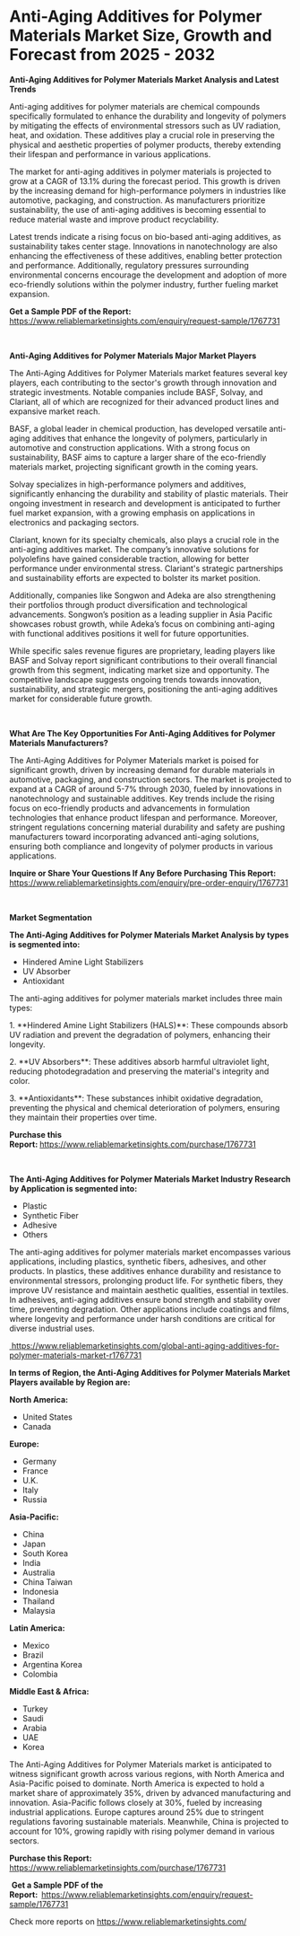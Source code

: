 <p><h1>Anti-Aging Additives for Polymer Materials Market Size, Growth and Forecast from 2025 - 2032</h1></p><p><strong>Anti-Aging Additives for Polymer Materials Market Analysis and Latest Trends</strong></p>
<p><p>Anti-aging additives for polymer materials are chemical compounds specifically formulated to enhance the durability and longevity of polymers by mitigating the effects of environmental stressors such as UV radiation, heat, and oxidation. These additives play a crucial role in preserving the physical and aesthetic properties of polymer products, thereby extending their lifespan and performance in various applications.</p><p>The market for anti-aging additives in polymer materials is projected to grow at a CAGR of 13.1% during the forecast period. This growth is driven by the increasing demand for high-performance polymers in industries like automotive, packaging, and construction. As manufacturers prioritize sustainability, the use of anti-aging additives is becoming essential to reduce material waste and improve product recyclability.</p><p>Latest trends indicate a rising focus on bio-based anti-aging additives, as sustainability takes center stage. Innovations in nanotechnology are also enhancing the effectiveness of these additives, enabling better protection and performance. Additionally, regulatory pressures surrounding environmental concerns encourage the development and adoption of more eco-friendly solutions within the polymer industry, further fueling market expansion.</p></p>
<p><strong>Get a Sample PDF of the Report:&nbsp;</strong> <a href="https://www.reliablemarketinsights.com/enquiry/request-sample/1767731?utm_campaign=3312&utm_medium=2&utm_source=Github&utm_content=ia&utm_term=03042025&utm_id=anti-aging-additives-for-polymer-materials">https://www.reliablemarketinsights.com/enquiry/request-sample/1767731</a></p>
<p>&nbsp;</p>
<p><strong>Anti-Aging Additives for Polymer Materials Major Market Players</strong></p>
<p><p>The Anti-Aging Additives for Polymer Materials market features several key players, each contributing to the sector's growth through innovation and strategic investments. Notable companies include BASF, Solvay, and Clariant, all of which are recognized for their advanced product lines and expansive market reach.</p><p>BASF, a global leader in chemical production, has developed versatile anti-aging additives that enhance the longevity of polymers, particularly in automotive and construction applications. With a strong focus on sustainability, BASF aims to capture a larger share of the eco-friendly materials market, projecting significant growth in the coming years.</p><p>Solvay specializes in high-performance polymers and additives, significantly enhancing the durability and stability of plastic materials. Their ongoing investment in research and development is anticipated to further fuel market expansion, with a growing emphasis on applications in electronics and packaging sectors.</p><p>Clariant, known for its specialty chemicals, also plays a crucial role in the anti-aging additives market. The company’s innovative solutions for polyolefins have gained considerable traction, allowing for better performance under environmental stress. Clariant's strategic partnerships and sustainability efforts are expected to bolster its market position.</p><p>Additionally, companies like Songwon and Adeka are also strengthening their portfolios through product diversification and technological advancements. Songwon’s position as a leading supplier in Asia Pacific showcases robust growth, while Adeka’s focus on combining anti-aging with functional additives positions it well for future opportunities.</p><p>While specific sales revenue figures are proprietary, leading players like BASF and Solvay report significant contributions to their overall financial growth from this segment, indicating market size and opportunity. The competitive landscape suggests ongoing trends towards innovation, sustainability, and strategic mergers, positioning the anti-aging additives market for considerable future growth.</p></p>
<p>&nbsp;</p>
<p><strong>What Are The Key Opportunities For Anti-Aging Additives for Polymer Materials Manufacturers?</strong></p>
<p><p>The Anti-Aging Additives for Polymer Materials market is poised for significant growth, driven by increasing demand for durable materials in automotive, packaging, and construction sectors. The market is projected to expand at a CAGR of around 5-7% through 2030, fueled by innovations in nanotechnology and sustainable additives. Key trends include the rising focus on eco-friendly products and advancements in formulation technologies that enhance product lifespan and performance. Moreover, stringent regulations concerning material durability and safety are pushing manufacturers toward incorporating advanced anti-aging solutions, ensuring both compliance and longevity of polymer products in various applications.</p></p>
<p><strong>Inquire or Share Your Questions If Any Before Purchasing This Report:</strong> <a href="https://www.reliablemarketinsights.com/enquiry/pre-order-enquiry/1767731?utm_campaign=3312&utm_medium=2&utm_source=Github&utm_content=ia&utm_term=03042025&utm_id=anti-aging-additives-for-polymer-materials">https://www.reliablemarketinsights.com/enquiry/pre-order-enquiry/1767731</a></p>
<p>&nbsp;</p>
<p><strong>Market Segmentation</strong></p>
<p><strong>The Anti-Aging Additives for Polymer Materials Market Analysis by types is segmented into:</strong></p>
<p><ul><li>Hindered Amine Light Stabilizers</li><li>UV Absorber</li><li>Antioxidant</li></ul></p>
<p><p>The anti-aging additives for polymer materials market includes three main types: </p><p>1. **Hindered Amine Light Stabilizers (HALS)**: These compounds absorb UV radiation and prevent the degradation of polymers, enhancing their longevity. </p><p>2. **UV Absorbers**: These additives absorb harmful ultraviolet light, reducing photodegradation and preserving the material's integrity and color.</p><p>3. **Antioxidants**: These substances inhibit oxidative degradation, preventing the physical and chemical deterioration of polymers, ensuring they maintain their properties over time.</p></p>
<p><strong>Purchase this Report:&nbsp;</strong><a href="https://www.reliablemarketinsights.com/purchase/1767731?utm_campaign=3312&utm_medium=2&utm_source=Github&utm_content=ia&utm_term=03042025&utm_id=anti-aging-additives-for-polymer-materials">https://www.reliablemarketinsights.com/purchase/1767731</a></p>
<p>&nbsp;</p>
<p><strong>The Anti-Aging Additives for Polymer Materials Market Industry Research by Application is segmented into:</strong></p>
<p><ul><li>Plastic</li><li>Synthetic Fiber</li><li>Adhesive</li><li>Others</li></ul></p>
<p><p>The anti-aging additives for polymer materials market encompasses various applications, including plastics, synthetic fibers, adhesives, and other products. In plastics, these additives enhance durability and resistance to environmental stressors, prolonging product life. For synthetic fibers, they improve UV resistance and maintain aesthetic qualities, essential in textiles. In adhesives, anti-aging additives ensure bond strength and stability over time, preventing degradation. Other applications include coatings and films, where longevity and performance under harsh conditions are critical for diverse industrial uses.</p></p>
<p><a href="https://www.reliablemarketinsights.com/global-anti-aging-additives-for-polymer-materials-market-r1767731?utm_campaign=3312&utm_medium=2&utm_source=Github&utm_content=ia&utm_term=03042025&utm_id=anti-aging-additives-for-polymer-materials">&nbsp;https://www.reliablemarketinsights.com/global-anti-aging-additives-for-polymer-materials-market-r1767731</a></p>
<p><strong>In terms of Region, the Anti-Aging Additives for Polymer Materials Market Players available by Region are:</strong></p>
<p>
    <p> <strong> North America: </strong>
        <ul>
            <li>United States</li>
            <li>Canada</li>
        </ul>
        </p> 
    <p> <strong> Europe: </strong>
        <ul>
            <li>Germany</li>
            <li>France</li>
            <li>U.K.</li>
            <li>Italy</li>
            <li>Russia</li>
        </ul>
        </p> 
    <p> <strong> Asia-Pacific: </strong>
        <ul>
            <li>China</li>
            <li>Japan</li>
            <li>South Korea</li>
            <li>India</li>
            <li>Australia</li>
            <li>China Taiwan</li>
            <li>Indonesia</li>
            <li>Thailand</li>
            <li>Malaysia</li>
        </ul>
        </p> 
    <p> <strong> Latin America: </strong>
        <ul>
            <li>Mexico</li>
            <li>Brazil</li>
            <li>Argentina Korea</li>
            <li>Colombia</li>
        </ul>
        </p> 
    <p> <strong> Middle East & Africa: </strong>
        <ul>
            <li>Turkey</li>
            <li>Saudi</li>
            <li>Arabia</li>
            <li>UAE</li>
            <li>Korea</li>
        </ul>
    </p>
    </p>
<p><p>The Anti-Aging Additives for Polymer Materials market is anticipated to witness significant growth across various regions, with North America and Asia-Pacific poised to dominate. North America is expected to hold a market share of approximately 35%, driven by advanced manufacturing and innovation. Asia-Pacific follows closely at 30%, fueled by increasing industrial applications. Europe captures around 25% due to stringent regulations favoring sustainable materials. Meanwhile, China is projected to account for 10%, growing rapidly with rising polymer demand in various sectors.</p></p>
<p><strong>Purchase this Report: </strong><a href="https://www.reliablemarketinsights.com/purchase/1767731?utm_campaign=3312&utm_medium=2&utm_source=Github&utm_content=ia&utm_term=03042025&utm_id=anti-aging-additives-for-polymer-materials">https://www.reliablemarketinsights.com/purchase/1767731</a></p>
<p>&nbsp;<strong>Get a Sample PDF of the Report:&nbsp;&nbsp;</strong><a href="https://www.reliablemarketinsights.com/enquiry/request-sample/1767731?utm_campaign=3312&utm_medium=2&utm_source=Github&utm_content=ia&utm_term=03042025&utm_id=anti-aging-additives-for-polymer-materials">https://www.reliablemarketinsights.com/enquiry/request-sample/1767731</a></p>
<p><strong></strong></p>
<p>Check more reports on <a href="https://www.reliablemarketinsights.com/?utm_campaign=3312&utm_medium=2&utm_source=Github&utm_content=ia&utm_term=03042025&utm_id=anti-aging-additives-for-polymer-materials">https://www.reliablemarketinsights.com/</a></p>